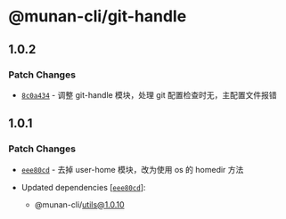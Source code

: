 # @munan-cli/git-handle

## 1.0.2

### Patch Changes

- [`8c0a434`](https://github.com/MuNan777/munan-cli/commit/8c0a4349ae9ab01cd6fb6fa8aabeba649427bbbd) - 调整 git-handle 模块，处理 git 配置检查时无，主配置文件报错

## 1.0.1

### Patch Changes

- [`eee80cd`](https://github.com/MuNan777/munan-cli/commit/eee80cd81b6721cfde59bc4bfe280eeabf457202) - 去掉 user-home 模块，改为使用 os 的 homedir 方法

- Updated dependencies [[`eee80cd`](https://github.com/MuNan777/munan-cli/commit/eee80cd81b6721cfde59bc4bfe280eeabf457202)]:
  - @munan-cli/utils@1.0.10
